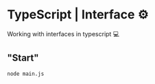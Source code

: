# TypeScript | Interface ⚙️
Working with interfaces in typescript 💻
## "Start"
```
node main.js
```
##
